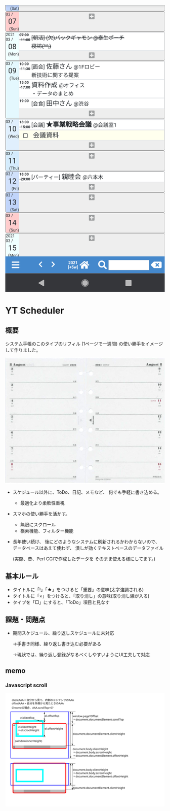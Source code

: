 ![](docs/sample0.png)

# YT Scheduler

## 概要

システム手帳のこのタイプのリフィル
(1ページで一週間)
の使い勝手をイメージして作りました。

![](docs/refill1.jpg)
  
* スケジュール以外に、ToDo、日記、メモなど、
  何でも手軽に書き込める。
  - 最適化より柔軟性重視

* スマホの使い勝手を活かす。
  - 無限にスクロール
  - 検索機能、フィルター機能

* 長年使い続け、
  後にどのようなシステムに刷新されるかわからないので、
  データベースはあえて使わず、
  潰しが効くテキストベースのデータファイル
  
  (実際、昔、Perl CGIで作成したデータを
  そのまま使える様にしてます。)

## 基本ルール

* タイトルに「!」「★」をつけると「重要」の意味(太字強調される)
* タイトルに「×」をつけると、「取り消し」の意味(取り消し線が入る)
* タイプを「□」にすると、「ToDo」項目と見なす

## 課題・問題点

* 期間スケジュール、繰り返しスケジュールに未対応

  →手書き同様、繰り返し書き込む必要がある

  →現状では、繰り返し登録がなるべくしやすいようにUI工夫して対応

## memo

### Javascript scroll

![](docs/javascript-scroll.svg)

